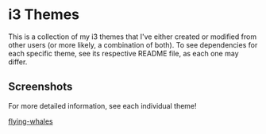 # i3 Themes
This is a collection of my i3 themes that I've either created or modified from other users (or more likely, a combination of both). To see dependencies for each specific theme, see its respective README file, as each one may differ.


## Screenshots
For more detailed information, see each individual theme!

[flying-whales](https://raw.githubusercontent.com/Jfeatherstone/i3-themes/master/flying-whales/flying-whales_empty.png)
